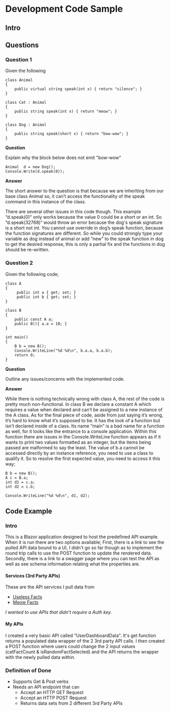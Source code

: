 # Development Code Sample


## Intro



## Questions

### Question 1

Given the following

```
class Animal
{
    public virtual string speak(int x) { return "silence"; }
}

class Cat : Animal
{
    public string speak(int x) { return "meow"; }
}

class Dog : Animal
{
    public string speak(short x) { return "bow-wow"; }
}

```

**Question**

Explain why the block below does not emit "bow-wow"

```
Animal  d = new Dog();
Console.Write(d.speak(0));
```

**Answer**

The short answer to the question is that because we are inheriting from our base class Animal so, it can’t access the functionality of the speak command in this instance of the class.  

There are several other issues in this code though. This example “d.speak(0)“ only works because the value 0 could be a short or an int.  So “d.speak(32768)“ would throw an error because the dog's speak signature is a short not int. You cannot use override in dog’s speak function, because the function signatures are different. So while you could strongly type your variable as dog instead of animal or add “new” to the speak function in dog to get the desired response, this is only a partial fix and the functions in dog should be re-written.  


### Question 2

Given the following code;

```
class A
{
     public int a { get; set; }
     public int b { get; set; }
}

class B
{
    public const A a;
    public B(){ a.a = 10; }
}

int main()
{
    B b = new B();
    Console.WriteLine("%d %d\n", b.a.a, b.a.b);
    return 0;
}

```

**Question**

Outline any issues/concerns with the implemented code.


**Answer**

While there is nothing technically wrong with class A, the rest of the code is pretty much non-functional. In class B we declare a constant A which requires a value when declared and can’t be assigned to a new instance of the A class.  As for the final piece of code, aside from just saying it’s wrong, it’s hard to know what it’s supposed to be.  It has the look of a function but isn’t declared inside of a class.  Its name “main” is a bad name for a function as well, for it looks like the entrance to a console application. Within this function there are issues in the Console.WriteLine function appears as if it wants to print two values formatted as an integer, but the items being passed are malformed to say the least. The value of b.a cannot be accessed directly by an instance reference, you need to use a class to qualify it. So to resolve the first expected value, you need to access it this way;

```
B b = new B();
A c = B.a;
int d1 = c.a;
int d2 = c.b;

Console.WriteLine("%d %d\n", d1, d2);
```

## Code Example

### Intro

This is a Blazor application designed to host the predefined API example.  When it is run there are two options available; First, there is a link to see the pulled API data bound to a UI, I didn't go so far though as to implement the round trip calls to use the POST function to update the rendered data.  Secondly, there is a link to a swagger page where you can test the API as well as see schema information relating what the properties are.    


#### Services (3rd Party APIs)

These are the API services I pull data from

* [Useless Facts](https://uselessfacts.jsph.pl)
* [Meow Facts](https://meowfacts.herokuapp.com)

*I wanted to use APIs that didn't require a Auth key.*

#### My APIs

I created a very basic API called "UserDashboardData".  It's get function returns a populated data wrapper of the 2 3rd party API calls.
I then created a POST function where users could change the 2 input values (catFactCount & isRandomFactSelected) and the API returns the wrapper with the newly pulled data within. 


### Definition of Done

* Supports Get & Post verbs
* Needs an API endpoint that can
  * Accept an HTTP GET Request
  * Accept an HTTP POST Request
  *	Returns data sets from 2 different 3rd Party APIs
